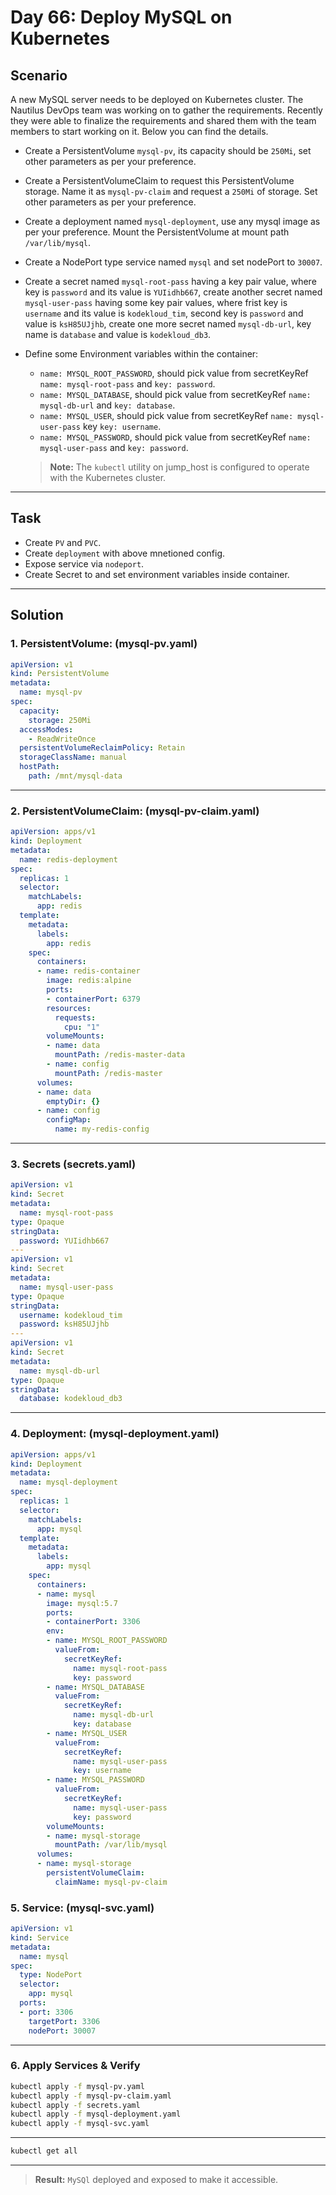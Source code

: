 # Day 66: Deploy MySQL on Kubernetes

## Scenario

A new MySQL server needs to be deployed on Kubernetes cluster. The Nautilus DevOps team was working on to gather the requirements. Recently they were able to finalize the requirements and shared them with the team members to start working on it. Below you can find the details.

- Create a PersistentVolume `mysql-pv`, its capacity should be `250Mi`, set other parameters as per your preference.
- Create a PersistentVolumeClaim to request this PersistentVolume storage. Name it as `mysql-pv-claim` and request a `250Mi` of storage. Set other parameters as per your preference.
- Create a deployment named `mysql-deployment`, use any mysql image as per your preference. Mount the PersistentVolume at mount path `/var/lib/mysql`.
- Create a NodePort type service named `mysql` and set nodePort to `30007`.
- Create a secret named `mysql-root-pass` having a key pair value, where key is `password` and its value is `YUIidhb667`, create another secret named `mysql-user-pass` having some key pair values, where frist key is `username` and its value is `kodekloud_tim`, second key is `password` and value is `ksH85UJjhb`, create one more secret named `mysql-db-url`, key name is `database` and value is `kodekloud_db3`.
- Define some Environment variables within the container:
    
  - `name: MYSQL_ROOT_PASSWORD`, should pick value from secretKeyRef `name: mysql-root-pass` and `key: password`.
  - `name: MYSQL_DATABASE`, should pick value from secretKeyRef `name: mysql-db-url` and `key: database`.
  - `name: MYSQL_USER`, should pick value from secretKeyRef `name: mysql-user-pass` key `key: username`.
  - `name: MYSQL_PASSWORD`, should pick value from secretKeyRef `name: mysql-user-pass` and `key: password`.
    



  > **Note:** The `kubectl` utility on jump_host is configured to operate with the Kubernetes cluster.

---

## Task

- Create `PV` and `PVC`.
- Create `deployment` with above mnetioned config.
- Expose service via `nodeport`.
- Create Secret to and set environment variables inside container.


---

## Solution

### 1. PersistentVolume: (mysql-pv.yaml)

```yaml
apiVersion: v1
kind: PersistentVolume
metadata:
  name: mysql-pv
spec:
  capacity:
    storage: 250Mi
  accessModes:
    - ReadWriteOnce
  persistentVolumeReclaimPolicy: Retain
  storageClassName: manual
  hostPath:
    path: /mnt/mysql-data


```
---


### 2. PersistentVolumeClaim: (mysql-pv-claim.yaml)
```yaml
apiVersion: apps/v1
kind: Deployment
metadata:
  name: redis-deployment
spec:
  replicas: 1
  selector:
    matchLabels:
      app: redis
  template:
    metadata:
      labels:
        app: redis
    spec:
      containers:
      - name: redis-container
        image: redis:alpine
        ports:
        - containerPort: 6379
        resources:
          requests:
            cpu: "1"
        volumeMounts:
        - name: data
          mountPath: /redis-master-data
        - name: config
          mountPath: /redis-master
      volumes:
      - name: data
        emptyDir: {}
      - name: config
        configMap:
          name: my-redis-config

```
---

### 3. Secrets (secrets.yaml)
```yaml
apiVersion: v1
kind: Secret
metadata:
  name: mysql-root-pass
type: Opaque
stringData:
  password: YUIidhb667
---
apiVersion: v1
kind: Secret
metadata:
  name: mysql-user-pass
type: Opaque
stringData:
  username: kodekloud_tim
  password: ksH85UJjhb
---
apiVersion: v1
kind: Secret
metadata:
  name: mysql-db-url
type: Opaque
stringData:
  database: kodekloud_db3

```
---

### 4. Deployment: (mysql-deployment.yaml)
```yaml
apiVersion: apps/v1
kind: Deployment
metadata:
  name: mysql-deployment
spec:
  replicas: 1
  selector:
    matchLabels:
      app: mysql
  template:
    metadata:
      labels:
        app: mysql
    spec:
      containers:
      - name: mysql
        image: mysql:5.7
        ports:
        - containerPort: 3306
        env:
        - name: MYSQL_ROOT_PASSWORD
          valueFrom:
            secretKeyRef:
              name: mysql-root-pass
              key: password
        - name: MYSQL_DATABASE
          valueFrom:
            secretKeyRef:
              name: mysql-db-url
              key: database
        - name: MYSQL_USER
          valueFrom:
            secretKeyRef:
              name: mysql-user-pass
              key: username
        - name: MYSQL_PASSWORD
          valueFrom:
            secretKeyRef:
              name: mysql-user-pass
              key: password
        volumeMounts:
        - name: mysql-storage
          mountPath: /var/lib/mysql
      volumes:
      - name: mysql-storage
        persistentVolumeClaim:
          claimName: mysql-pv-claim
```

### 5. Service: (mysql-svc.yaml)

```yaml
apiVersion: v1
kind: Service
metadata:
  name: mysql
spec:
  type: NodePort
  selector:
    app: mysql
  ports:
  - port: 3306
    targetPort: 3306
    nodePort: 30007

```
---

### 6. Apply Services & Verify
```bash
kubectl apply -f mysql-pv.yaml
kubectl apply -f mysql-pv-claim.yaml
kubectl apply -f secrets.yaml
kubectl apply -f mysql-deployment.yaml
kubectl apply -f mysql-svc.yaml
```
---
```bash
kubectl get all
```
---


> **Result:** `MySQl` deployed and exposed to make it accessible.
